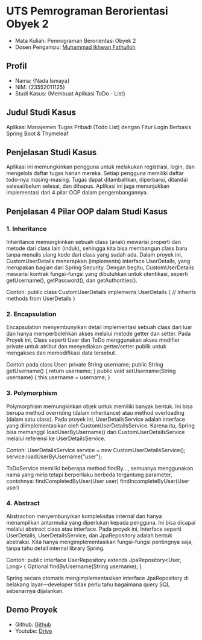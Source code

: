 # UTS Pemrograman Berorientasi Obyek 2
<ul>
  <li>Mata Kuliah: Pemrograman Berorientasi Obyek 2</li>
  <li>Dosen Pengampu: <a href="https://github.com/Muhammad-Ikhwan-Fathulloh">Muhammad Ikhwan Fathulloh</a></li>
</ul>

## Profil
<ul>
  <li>Nama: {Nada Ismaya}</li>
  <li>NIM: {23552011125}</li>
  <li>Studi Kasus: {Membuat Aplikasi ToDo - List}</li>
</ul>

## Judul Studi Kasus
<p>Aplikasi Manajemen Tugas Pribadi (Todo List) dengan Fitur Login Berbasis Spring Boot & Thymeleaf
</p>

## Penjelasan Studi Kasus
<p>Aplikasi ini memungkinkan pengguna untuk melakukan registrasi, login, dan mengelola daftar tugas harian mereka. Setiap pengguna memiliki daftar todo-nya masing-masing. Tugas dapat ditambahkan, diperbarui, ditandai selesai/belum selesai, dan dihapus. Aplikasi ini juga menunjukkan implementasi dari 4 pilar OOP dalam pengembangannya.
</p>

## Penjelasan 4 Pilar OOP dalam Studi Kasus

### 1. Inheritance
<p>Inheritance memungkinkan sebuah class (anak) mewarisi properti dan metode dari class lain (induk), sehingga kita bisa membangun class baru tanpa menulis ulang kode dari class yang sudah ada.
Dalam proyek ini, CustomUserDetails menerapkan (implements) interface UserDetails, yang merupakan bagian dari Spring Security. Dengan begitu, CustomUserDetails mewarisi kontrak fungsi-fungsi yang dibutuhkan untuk otentikasi, seperti getUsername(), getPassword(), dan getAuthorities().

Contoh:
public class CustomUserDetails implements UserDetails {
    // Inherits methods from UserDetails
}
</p>

### 2. Encapsulation
<p>Encapsulation menyembunyikan detail implementasi sebuah class dari luar dan hanya memperbolehkan akses melalui metode getter dan setter. Pada Proyek ini, Class seperti User dan ToDo menggunakan akses modifier private untuk atribut dan menyediakan getter/setter publik untuk mengakses dan memodifikasi data tersebut.

Contoh pada class User:
private String username;
public String getUsername() {
    return username;
}
public void setUsername(String username) {
    this.username = username;
}
</p>

### 3. Polymorphism
<p>Polymorphism memungkinkan objek untuk memiliki banyak bentuk. Ini bisa berupa method overriding (dalam inheritance) atau method overloading (dalam satu class). Pada proyek ini, UserDetailsService adalah interface yang diimplementasikan oleh CustomUserDetailsService. Karena itu, Spring bisa memanggil loadUserByUsername() dari CustomUserDetailsService melalui referensi ke UserDetailsService.

Contoh:
UserDetailsService service = new CustomUserDetailsService();
service.loadUserByUsername("user");

ToDoService memiliki beberapa method findBy..., semuanya menggunakan nama yang mirip tetapi berperilaku berbeda tergantung parameter, contohnya:
findCompletedByUser(User user)
findIncompleteByUser(User user)
</p>

### 4. Abstract
<p>Abstraction menyembunyikan kompleksitas internal dan hanya menampilkan antarmuka yang diperlukan kepada pengguna. Ini bisa dicapai melalui abstract class atau interface. Pada proyek ini, Interface seperti UserDetails, UserDetailsService, dan JpaRepository adalah bentuk abstraksi. Kita hanya mengimplementasikan fungsi-fungsi pentingnya saja, tanpa tahu detail internal library Spring.

Contoh: 
public interface UserRepository extends JpaRepository<User, Long> {
    Optional<User> findByUsername(String username);
}

Spring secara otomatis mengimplementasikan interface JpaRepository di belakang layar—developer tidak perlu tahu bagaimana query SQL sebenarnya dijalankan.
</p>

## Demo Proyek
<ul>
  <li>Github: <a href="">Github</a></li>
  <li>Youtube: <a href="https://drive.google.com/file/d/1-4Fnyat8XQrj20xJH4UMdpW9MVIJQbjV/view?usp=sharing">Drive</a></li>
</ul>
